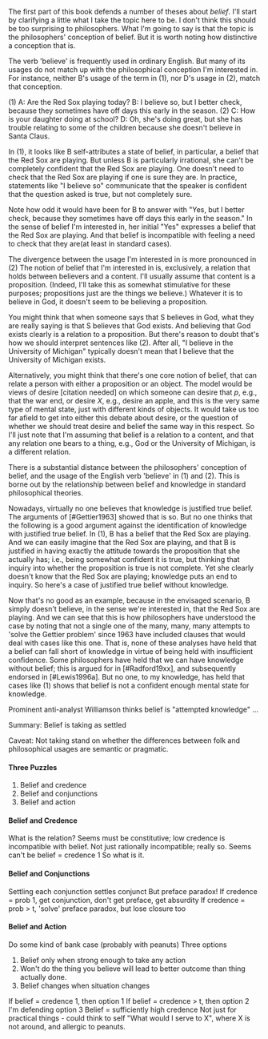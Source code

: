 The first part of this book defends a number of theses about *belief*. I'll start by clarifying a little what I take the topic here to be. I don't think this should be too surprising to philosophers. What I'm going to say is that the topic is the philosophers' conception of belief. But it is worth noting how distinctive a conception that is.

The verb 'believe' is frequently used in ordinary English. But many of its usages do not match up with the philosophical conception I'm interested in. For instance, neither B's usage of the term in (1), nor D's usage in (2), match that conception.

(1)	A: Are the Red Sox playing today?
	B: I believe so, but I better check, because they sometimes have off days this early in the season.
(2)	C: How is your daughter doing at school?
	D: Oh, she's doing great, but she has trouble relating to some of the children because she doesn't believe in Santa Claus.

In (1), it looks like B self-attributes a state of belief, in particular, a belief that the Red Sox are playing. But unless B is particularly irrational, she can't be completely confident that the Red Sox are playing. One doesn't need to check that the Red Sox are playing if one is sure they are. In practice, statements like "I believe so" communicate that the speaker is confident that the question asked is true, but not completely sure. 

Note how odd it would have been for B to answer with "Yes, but I better check, because they sometimes have off days this early in the season." In the sense of belief I'm interested in, her initial "Yes" expresses a belief that the Red Sox are playing. And that belief is incompatible with feeling a need to check that they are(at least in standard cases).

The divergence between the usage I'm interested in is more pronounced in (2) The notion of belief that I'm interested in is, exclusively, a relation that holds between believers and a content. I'll usually assume that content is a proposition. (Indeed, I'll take this as somewhat stimulative for these purposes; propositions just are the things we believe.) Whatever it is to believe in God, it doesn't seem to be believing a proposition.

You might think that when someone says that S believes in God, what they are really saying is that S believes that God exists. And believing that God exists clearly is a relation to a proposition. But there's reason to doubt that's how we should interpret sentences like (2). After all, "I believe in the University of Michigan" typically doesn't mean that I believe that the University of Michigan exists.

Alternatively, you might think that there's one core notion of belief, that can relate a person with either a proposition or an object. The model would be views of desire [citation needed] on which someone can desire that _p_, e.g., that the war end, or desire _X_, e.g., desire an apple, and this is the very same type of mental state, just with different kinds of objects. It would take us too far afield to get into either this debate about desire, or the question of whether we should treat desire and belief the same way in this respect. So I'll just note that I'm assuming that belief is a relation to a content, and that any relation one bears to a thing, e.g., God or the University of Michigan, is a different relation.

There is a substantial distance between the philosophers' conception of belief, and the usage of the English verb 'believe' in (1) and (2). This is borne out by the relationship between belief and knowledge in standard philosophical theories.

Nowadays, virtually no one believes that knowledge is justified true belief. The arguments of [#Gettier1963] showed that is so. But no one thinks that the following is a good argument against the identification of knowledge with justified true belief. In (1), B has a belief that the Red Sox are playing. And we can easily imagine that the Red Sox are playing, and that B is justified in having exactly the attitude towards the proposition that she actually has; i.e., being somewhat confident it is true, but thinking that inquiry into whether the proposition is true is not complete. Yet she clearly doesn't know that the Red Sox are playing; knowledge puts an end to inquiry. So here's a case of justified true belief without knowledge.

Now that's no good as an example, because in the envisaged scenario, B simply doesn't believe, in the sense we're interested in, that the Red Sox are playing. And we can see that this is how philosophers have understood the case by noting that not a single one of the many, many, many attempts to 'solve the Gettier problem' since 1963 have included clauses that would deal with cases like this one. That is, none of these analyses have held that a belief can fall short of knowledge in virtue of being held with insufficient confidence. Some philosophers have held that we can have knowledge without belief; this is argued for in [#Radford19xx], and subsequently endorsed in [#Lewis1996a]. But no one, to my knowledge, has held that cases like (1) shows that belief is not a confident enough mental state for knowledge.


Prominent anti-analyst Williamson thinks belief is "attempted knowledge" …

Summary: Belief is taking as settled

Caveat: Not taking stand on whether the differences between folk and philosophical usages are semantic or pragmatic.

#### Three Puzzles ####

1. Belief and credence
2. Belief and conjunctions
3. Belief and action

#### Belief and Credence ####

What is the relation?
Seems must be constitutive; low credence is incompatible with belief. Not just rationally incompatible; really so.
Seems can't be belief = credence 1
So what is it.

#### Belief and Conjunctions ####

Settling each conjunction settles conjunct
But preface paradox!
If credence = prob 1, get conjunction, don't get preface, get absurdity
If credence = prob > t, 'solve' preface paradox, but lose closure too

#### Belief and Action ####

Do some kind of bank case (probably with peanuts)
Three options

1. Belief only when strong enough to take any action
2. Won't do the thing you believe will lead to better outcome than thing actually done.
3. Belief changes when situation changes

If belief = credence 1, then option 1
If belief = credence > t, then option 2
I'm defending option 3
Belief = sufficiently high credence
Not just for practical things - could think to self "What would I serve to X", where X is not around, and allergic to peanuts.